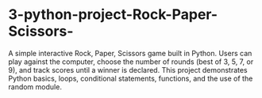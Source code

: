 # 3-python-project-Rock-Paper-Scissors-
A simple interactive Rock, Paper, Scissors game built in Python. Users can play against the computer, choose the number of rounds (best of 3, 5, 7, or 9), and track scores until a winner is declared. This project demonstrates Python basics, loops, conditional statements, functions, and the use of the random module.
